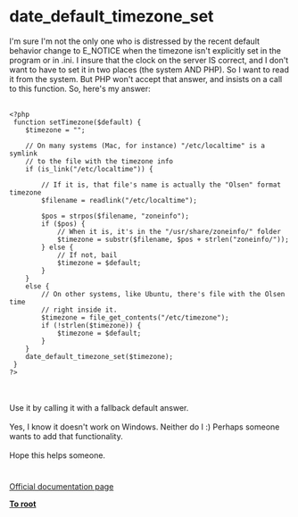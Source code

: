 # date_default_timezone_set



I&apos;m sure I&apos;m not the only one who is distressed by the recent default behavior change to E_NOTICE when the timezone isn&apos;t explicitly set in the program or in .ini.  I insure that the clock on the server IS correct, and I don&apos;t want to have to set it in two places (the system AND PHP).  So I want to read it from the system.  But PHP won&apos;t accept that answer, and insists on a call to this function.  So, here&apos;s my answer:<br><br>

```
<?php
 function setTimezone($default) {
    $timezone = "";
    
    // On many systems (Mac, for instance) "/etc/localtime" is a symlink
    // to the file with the timezone info
    if (is_link("/etc/localtime")) {
        
        // If it is, that file's name is actually the "Olsen" format timezone
        $filename = readlink("/etc/localtime");
        
        $pos = strpos($filename, "zoneinfo");
        if ($pos) {
            // When it is, it's in the "/usr/share/zoneinfo/" folder
            $timezone = substr($filename, $pos + strlen("zoneinfo/"));
        } else {
            // If not, bail
            $timezone = $default;
        }
    }
    else {
        // On other systems, like Ubuntu, there's file with the Olsen time
        // right inside it.
        $timezone = file_get_contents("/etc/timezone");
        if (!strlen($timezone)) {
            $timezone = $default;
        }
    }
    date_default_timezone_set($timezone);
 }
?>
```
<br><br>Use it by calling it with a fallback default answer.<br><br>Yes, I know it doesn&apos;t work on Windows.  Neither do I :)  Perhaps someone wants to add that functionality.<br><br>Hope this helps someone.  

#

[Official documentation page](https://www.php.net/manual/en/function.date-default-timezone-set.php)

**[To root](/README.md)**